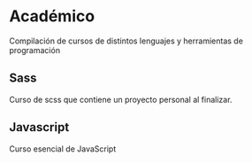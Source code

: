 # Académico
Compilación de cursos de distintos lenguajes y herramientas de programación

<h2>Sass</h2>
Curso de scss que contiene un proyecto personal al finalizar.

<h2>Javascript</h2>
Curso esencial de JavaScript
